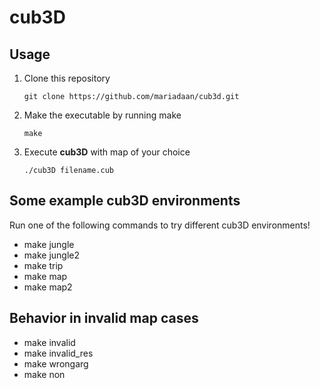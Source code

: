 
# cub3D

## Usage
1. Clone this repository
   ```console
   git clone https://github.com/mariadaan/cub3d.git
   ```
2. Make the executable by running make
   ```console
   make
   ```
3. Execute **cub3D** with map of your choice
   ```console
   ./cub3D filename.cub
   ```

## Some example cub3D environments
Run one of the following commands to try different cub3D environments! 
- make jungle
- make jungle2
- make trip
- make map
- make map2

## Behavior in invalid map cases
- make invalid
- make invalid_res
- make wrongarg
- make non